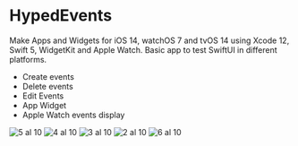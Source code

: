 # HypedEvents

Make Apps and Widgets for iOS 14, watchOS 7 and tvOS 14 using Xcode 12, Swift 5, WidgetKit and Apple Watch. 
Basic app to test SwiftUI in different platforms.

- Create events
- Delete events
- Edit Events
- App Widget
- Apple Watch events display

![5 al 10](https://user-images.githubusercontent.com/4140972/120120319-e3f74e00-c172-11eb-8899-cbc0dc8d0d66.png) ![4 al 10](https://user-images.githubusercontent.com/4140972/120120341-f8d3e180-c172-11eb-8190-abf4be026ac4.png)
![3 al 10](https://user-images.githubusercontent.com/4140972/120120344-fec9c280-c172-11eb-864a-d04ca083dce2.png)
![2 al 10](https://user-images.githubusercontent.com/4140972/120120346-02f5e000-c173-11eb-81f9-d720daab8781.png)
![6 al 10](https://user-images.githubusercontent.com/4140972/120120349-05f0d080-c173-11eb-93fb-d694a69dffdd.png)



